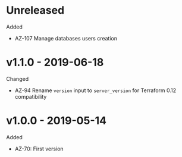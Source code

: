 # Unreleased
Added
  * AZ-107 Manage databases users creation

# v1.1.0 - 2019-06-18

Changed
  * AZ-94 Rename `version` input to `server_version` for Terraform 0.12 compatibility

# v1.0.0 - 2019-05-14

Added
  * AZ-70: First version

